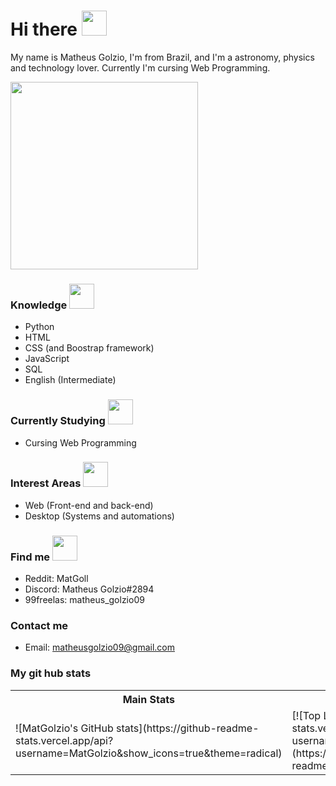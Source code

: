 # Hi there <img src="https://media.giphy.com/media/hQWpSxpsjO40g/source.gif" width="40" height="40" />

My name is Matheus Golzio, I'm from Brazil, and I'm a astronomy, physics and technology lover. Currently I'm cursing Web Programming.

<img src="https://media.giphy.com/media/E6jscXfv3AkWQ/giphy.gif" width="300" height="300" />

### Knowledge <img src="https://media.giphy.com/media/5xaOcLO6z2g5Fq933B6/source.gif" width="40" height="40"/>
- Python
- HTML
- CSS (and Boostrap framework)
- JavaScript
- SQL
- English (Intermediate)

### Currently Studying <img src="https://media.giphy.com/media/q3kBTEbu3InMQ/source.gif" width="40" height="40"/>
- Cursing Web Programming

### Interest Areas <img src="https://media.giphy.com/media/26DN3lCW9rqNY1LMc/source.gif" width="40" height="40"/>
- Web (Front-end and back-end)
- Desktop (Systems and automations)

### Find me <img src="https://media.giphy.com/media/14csGWZ28U7h6/source.gif" width="40" height="40"/>
- Reddit: MatGoll
- Discord: Matheus Golzio#2894
- 99freelas: matheus_golzio09

### Contact me
- Email: matheusgolzio09@gmail.com

### My git hub stats
<table>
  <tr>
    <th>Main Stats</th>
    <th>Top Languages</th>
  </tr>
  <tr>
    <td>![MatGolzio's GitHub stats](https://github-readme-stats.vercel.app/api?username=MatGolzio&show_icons=true&theme=radical)</td>
    <td>[![Top Langs](https://github-readme-stats.vercel.app/api/top-langs/?username=MatGolzio)](https://github.com/anuraghazra/github-readme-stats)</td>
  </tr>
</table>
